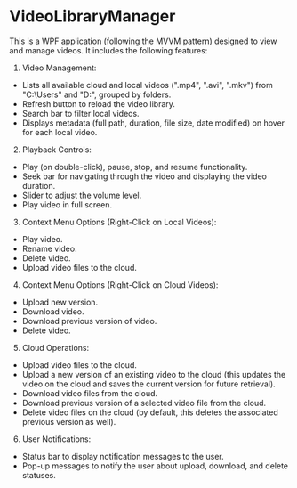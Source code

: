 # VideoLibraryManager
This is a WPF application (following the MVVM pattern) designed to view and manage videos. It includes the following features:

1. Video Management:

- Lists all available cloud and local videos (".mp4", ".avi", ".mkv") from "C:\Users" and "D:\", grouped by folders.
- Refresh button to reload the video library.
- Search bar to filter local videos.
- Displays metadata (full path, duration, file size, date modified) on hover for each local video.

2. Playback Controls:

- Play (on double-click), pause, stop, and resume functionality.
- Seek bar for navigating through the video and displaying the video duration.
- Slider to adjust the volume level.
- Play video in full screen.

3. Context Menu Options (Right-Click on Local Videos):

- Play video.
- Rename video.
- Delete video.
- Upload video files to the cloud.

4. Context Menu Options (Right-Click on Cloud Videos):

- Upload new version.
- Download video.
- Download previous version of video.
- Delete video.

5. Cloud Operations:

- Upload video files to the cloud.
- Upload a new version of an existing video to the cloud (this updates the video on the cloud and saves the current version for future retrieval).
- Download video files from the cloud.
- Download previous version of a selected video file from the cloud.
- Delete video files on the cloud (by default, this deletes the associated previous version as well).

6. User Notifications:

- Status bar to display notification messages to the user.
- Pop-up messages to notify the user about upload, download, and delete statuses.